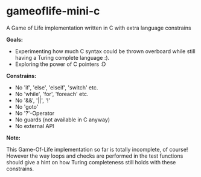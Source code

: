 # gameoflife-mini-c
A Game of Life implementation written in C with extra language constrains

**Goals:**

* Experimenting how much C syntax could be thrown overboard while still having a Turing complete language :).
* Exploring the power of C pointers :D

**Constrains:**

* No 'if', 'else', 'elseif', 'switch' etc.
* No 'while', 'for', 'foreach' etc.
* No '&&', '||', '!'
* No 'goto'
* No '?'-Operator
* No guards (not available in C anyway)
* No external API

**Note:**

This Game-Of-Life implementation so far is totally incomplete, of course!
However the way loops and checks are performed in the test functions
should give a hint on how Turing completeness still holds with these
constrains.
